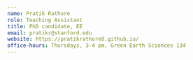 ```yaml
---
name: Pratik Rathore
role: Teaching Assistant
title: PhD candidate, EE
email: pratikr@stanford.edu
website: https://pratikrathore8.github.io/
office-hours: Thursdays, 3-4 pm, Green Earth Sciences 134
---
```

